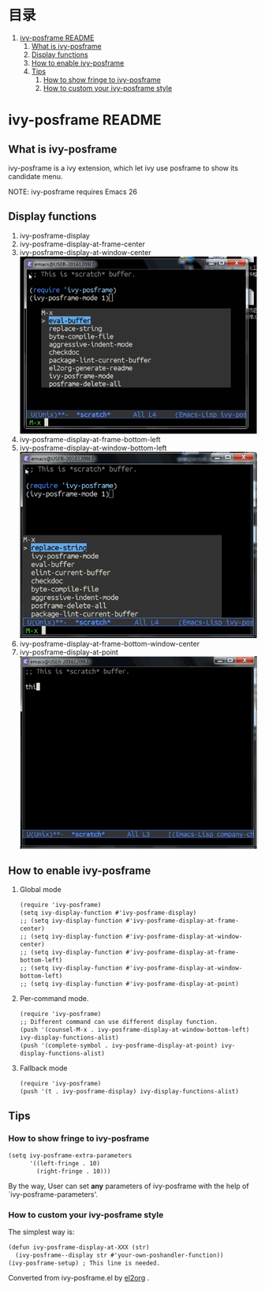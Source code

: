 
# &#30446;&#24405;

1.  [ivy-posframe README](#org097ddbf)
    1.  [What is ivy-posframe](#org670ef83)
    2.  [Display functions](#org67ff507)
    3.  [How to enable ivy-posframe](#orgd00569f)
    4.  [Tips](#org326cf4c)
        1.  [How to show fringe to ivy-posframe](#org3d2991d)
        2.  [How to custom your ivy-posframe style](#orgbeec1d0)


<a id="org097ddbf"></a>

# ivy-posframe README


<a id="org670ef83"></a>

## What is ivy-posframe

ivy-posframe is a ivy extension, which let ivy use posframe
to show its candidate menu.

NOTE: ivy-posframe requires Emacs 26


<a id="org67ff507"></a>

## Display functions

1.  ivy-posframe-display
2.  ivy-posframe-display-at-frame-center
3.  ivy-posframe-display-at-window-center
    ![img](./snapshots/ivy-posframe-display-at-window-center.gif)
4.  ivy-posframe-display-at-frame-bottom-left
5.  ivy-posframe-display-at-window-bottom-left
    ![img](./snapshots/ivy-posframe-display-at-window-bottom-left.gif)
6.  ivy-posframe-display-at-frame-bottom-window-center
7.  ivy-posframe-display-at-point
    ![img](./snapshots/ivy-posframe-display-at-point.gif)


<a id="orgd00569f"></a>

## How to enable ivy-posframe

1.  Global mode

        (require 'ivy-posframe)
        (setq ivy-display-function #'ivy-posframe-display)
        ;; (setq ivy-display-function #'ivy-posframe-display-at-frame-center)
        ;; (setq ivy-display-function #'ivy-posframe-display-at-window-center)
        ;; (setq ivy-display-function #'ivy-posframe-display-at-frame-bottom-left)
        ;; (setq ivy-display-function #'ivy-posframe-display-at-window-bottom-left)
        ;; (setq ivy-display-function #'ivy-posframe-display-at-point)
2.  Per-command mode.

        (require 'ivy-posframe)
        ;; Different command can use different display function.
        (push '(counsel-M-x . ivy-posframe-display-at-window-bottom-left) ivy-display-functions-alist)
        (push '(complete-symbol . ivy-posframe-display-at-point) ivy-display-functions-alist)
3.  Fallback mode

        (require 'ivy-posframe)
        (push '(t . ivy-posframe-display) ivy-display-functions-alist)


<a id="org326cf4c"></a>

## Tips


<a id="org3d2991d"></a>

### How to show fringe to ivy-posframe

    (setq ivy-posframe-extra-parameters
          '((left-fringe . 10)
            (right-fringe . 10)))

By the way, User can set **any** parameters of ivy-posframe with
the help of \`ivy-posframe-parameters'.


<a id="orgbeec1d0"></a>

### How to custom your ivy-posframe style

The simplest way is:

    (defun ivy-posframe-display-at-XXX (str)
      (ivy-posframe--display str #'your-own-poshandler-function))
    (ivy-posframe-setup) ; This line is needed.



Converted from ivy-posframe.el by [el2org](https://github.com/tumashu/el2org) .